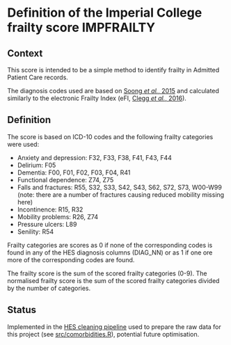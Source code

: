# Definition of the Imperial College frailty score IMPFRAILTY

## Context

This score is intended to be a simple method to identify frailty in Admitted Patient Care records. 

The diagnosis codes used are based on [Soong *et al.*, 2015](https://bmjopen.bmj.com/content/bmjopen/5/10/e008457.full.pdf) and calculated similarly to the 
electronic Frailty Index (eFI, [Clegg *et al.*, 2016](https://academic.oup.com/ageing/article/45/3/353/1739750)).

## Definition

The score is based on ICD-10 codes and the following frailty categories were used:
* Anxiety and depression: F32, F33, F38, F41, F43, F44
* Delirium: F05
* Dementia: F00, F01, F02, F03, F04, R41
* Functional dependence: Z74, Z75
* Falls and fractures: R55, S32, S33, S42, S43, S62, S72, S73, W00-W99
  (note: there are a number of fractures causing reduced mobility missing here)
* Incontinence: R15, R32
* Mobility problems: R26, Z74
* Pressure ulcers: L89
* Senility: R54

Frailty categories are scores as 0 if none of the corresponding codes is found in any of the HES diagnosis columns (DIAG_NN) or as 1 if one ore more of the corresponding codes are found.

The frailty score is the sum of the scored frailty categories (0-9). The normalised frailty score is the sum of the scored frailty categories divided by the number of categories. 

## Status

Implemented in the [HES cleaning pipeline](https://github.com/HFAnalyticsLab/HES_pipeline) used to prepare the raw data for this project (see [src/comorbidities.R](https://github.com/HFAnalyticsLab/HES_pipeline/blob/master/src/comorbidities.R])), potential future optimisation.

